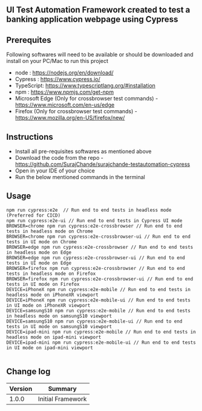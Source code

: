 ## UI Test Automation Framework created to test a banking application webpage using Cypress

## Prerequites 

Following softwares will need to be available or should be downloaded and install on your PC/Mac to run this project 

- node :  https://nodejs.org/en/download/
- Cypress : https://www.cypress.io/
- TypeScript: https://www.typescriptlang.org/#installation
- npm : https://www.npmjs.com/get-npm
- Microsoft Edge (Only for crossbrowser test commands) - https://www.microsoft.com/en-us/edge
- Firefox (Only for crossbrowser test commands) - https://www.mozilla.org/en-US/firefox/new/

## Instructions 

- Install all pre-requisites softwares as mentioned above
- Download the code from the repo - https://github.com/SurajChande/surajchande-testautomation-cypress
- Open in your IDE of your choice 
- Run the below mentioned commands in the terminal

## Usage

```
npm run cypress:e2e  // Run end to end tests in headless mode (Preferred for CICD)
npm run cypress:e2e-ui // Run end to end tests in Cypress UI mode
BROWSER=chrome npm run cypress:e2e-crossbrowser // Run end to end tests in headless mode on Chrome
BROWSER=chrome npm run cypress:e2e-crossbrowser-ui // Run end to end tests in UI mode on Chrome
BROWSER=edge npm run cypress:e2e-crossbrowser // Run end to end tests in headless mode on Edge
BROWSER=edge npm run cypress:e2e-crossbrowser-ui // Run end to end tests in UI mode on Edge
BROWSER=firefox npm run cypress:e2e-crossbrowser // Run end to end tests in headless mode on Firefox
BROWSER=firefox npm run cypress:e2e-crossbrowser-ui // Run end to end tests in UI mode on Firefox
DEVICE=iPhoneX npm run cypress:e2e-mobile // Run end to end tests in headless mode on iPhoneXR viewport
DEVICE=iPhoneX npm run cypress:e2e-mobile-ui // Run end to end tests in UI mode on iPhoneXR viewport
DEVICE=samsungS10 npm run cypress:e2e-mobile // Run end to end tests in headless mode on samsungS10 viewport
DEVICE=samsungS10 npm run cypress:e2e-mobile-ui // Run end to end tests in UI mode on samsungS10 viewport
DEVICE=ipad-mini npm run cypress:e2e-mobile // Run end to end tests in headless mode on ipad-mini viewport
DEVICE=ipad-mini npm run cypress:e2e-mobile-ui // Run end to end tests in UI mode on ipad-mini viewport
    
```

## Change log

| Version | Summary                      |
| ------- | -----------------------------|
| 1.0.0   | Initial Framework            |
